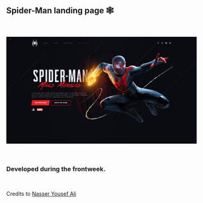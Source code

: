 ## Spider-Man landing page 🕸️
<br>

<p align="center">
  <img src="github/spider.png" alt="Spider-man Page">
</p>
<br>

### Developed during the frontweek.

<br>

Credits to <a href="https://github.com/nyousefali">Nasser Yousef Ali</a>

